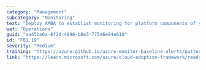 ```yaml
---
category: "Management"
subcategory: "Monitoring"
text: "Deploy AMBA to establish monitoring for platform components of your landing zone - AMBA is a framework solution that is available and provides an easy way to scale alerting by using Azure Policy."
waf: "Operations"
guid: "aa45be6a-8f2d-4896-b0e3-775e6e94e610"
id: "F01.19"
severity: "Medium"
training: "https://azure.github.io/azure-monitor-baseline-alerts/patterns/alz/"
link: "https://learn.microsoft.com/azure/cloud-adoption-framework/ready/landing-zone/design-area/management-monitor"
---
```

